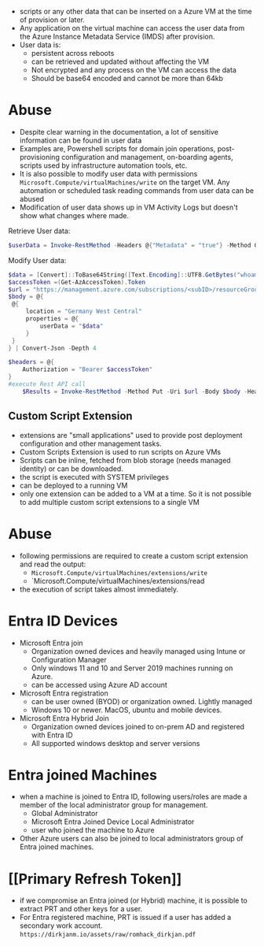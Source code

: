 - scripts or any other data that can be inserted on a Azure VM at the time of provision or later.
- Any application on the virtual machine can access the user data from the Azure Instance Metadata Service (IMDS) after provision. 
- User data is:
	- persistent across reboots 
	- can be retrieved and updated without affecting the VM 
	- Not encrypted and any process on the VM can access the data
	- Should be base64 encoded and cannot be more than 64kb

# Abuse 
- Despite clear warning in the documentation, a lot of sensitive information can be found in user data
- Examples are, Powershell scripts for domain join operations, post-provisioning configuration and management, on-boarding agents, scripts used by infrastructure automation tools, etc.
- It is also possible to modify user data with permissions `Microsoft.Compute/virtualMachines/write` on the target VM. Any automation or scheduled task reading commands from user data can be abused 
- Modification of user data shows up in VM Activity Logs but doesn't show what changes where made.

Retrieve User data:
```powershell
$userData = Invoke-RestMethod -Headers @{"Metadata" = "true"} -Method GET -Uri "http://169.254.169.254/metadata/instance/compute/userData?api-version=2021-01-01&format=text"

```

Modify User data: 
```powershell
$data = [Convert]::ToBase64String([Text.Encoding]::UTF8.GetBytes("whoami"))
$accessToken =(Get-AzAccessToken).Token
$url = "https://management.azure.com/subscriptions/<subID>/resourceGroups/RESEARCH/providers/Microsoft.Compute/virtualMachines/jumpvm?api-version=2021-07-01"
$body = @{
 @{
	 location = "Germany West Central"
	 properties = @{
		 userData = "$data"
	 }
 }
} | Convert-Json -Depth 4

$headers = @{
	Authorization = "Bearer $accessToken"
}
#execute Rest API call
	$Results = Invoke-RestMethod -Method Put -Uri $url -Body $body -Headers $headers -ContentType 'application/json'
```


## Custom Script Extension
- extensions are "small applications" used to provide post deployment configuration and other management tasks.
- Custom Scripts Extension is used to run scripts on Azure VMs
- Scripts can be inline, fetched from blob storage (needs managed identity) or can be downloaded. 
- the script is executed with SYSTEM privileges
- can be deployed to a running VM
- only one extension can be added to a VM at a time. So it is not possible to add multiple custom script extensions to a single VM

# Abuse
- following permissions are required to create a custom script extension and read the output:
	- `Microsoft.Compute/virtualMachines/extensions/write`
	- `Microsoft.Compute/virtualMachines/extensions/read
- the execution of script takes almost immediately. 

# Entra ID Devices
- Microsoft Entra join 
	- Organization owned devices and heavily managed using Intune or Configuration Manager
	- Only windows 11 and 10 and Server 2019 machines running on Azure. 
	- can be accessed using Azure AD account
- Microsoft Entra registration
	- can be user owned (BYOD) or organization owned. Lightly managed
	- Windows 10 or newer. MacOS, ubuntu and mobile devices. 
- Microsoft Entra Hybrid Join
	- Organization owned devices joined to on-prem AD and registered with Entra ID 
	- All supported windows desktop and server versions

# Entra joined Machines
- when a machine is joined to Entra ID, following users/roles are made a member of the local administrator group for management. 
	- Global Administrator
	- Microsoft Entra Joined Device Local Administrator
	- user who joined the machine to Azure 
- Other Azure users can also be joined to local administrators group of Entra joined machines. 


# [[Primary Refresh Token]]
- if we compromise an Entra joined (or Hybrid) machine, it is possible to extract PRT and other keys for a user.
- For Entra registered machine, PRT is issued if a user has added a secondary work account. 
` https://dirkjanm.io/assets/raw/romhack_dirkjan.pdf `